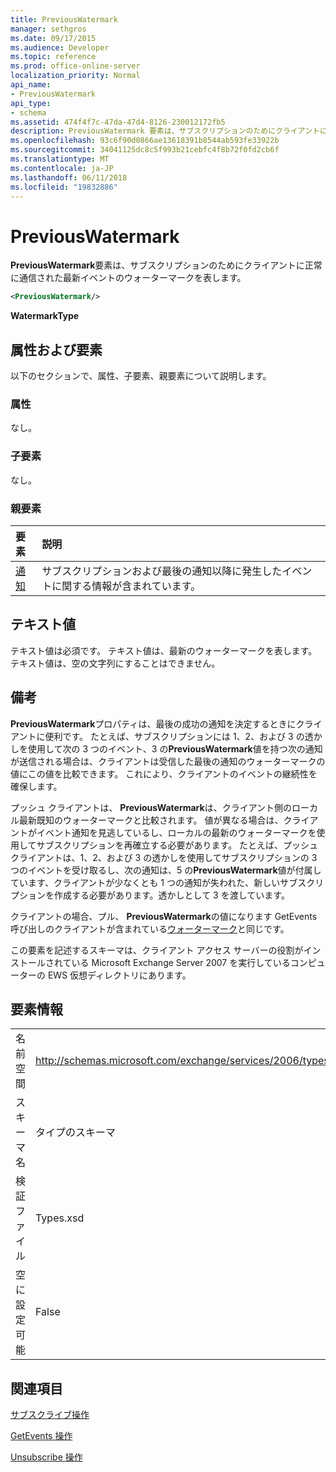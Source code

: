 ```yaml
---
title: PreviousWatermark
manager: sethgros
ms.date: 09/17/2015
ms.audience: Developer
ms.topic: reference
ms.prod: office-online-server
localization_priority: Normal
api_name:
- PreviousWatermark
api_type:
- schema
ms.assetid: 474f4f7c-47da-47d4-8126-230012172fb5
description: PreviousWatermark 要素は、サブスクリプションのためにクライアントに正常に通信された最新イベントのウォーターマークを表します。
ms.openlocfilehash: 93c6f90d0866ae13618391b8544ab593fe33922b
ms.sourcegitcommit: 34041125dc8c5f993b21cebfc4f8b72f0fd2cb6f
ms.translationtype: MT
ms.contentlocale: ja-JP
ms.lasthandoff: 06/11/2018
ms.locfileid: "19832886"
---
```

# <a name="previouswatermark"></a>PreviousWatermark

**PreviousWatermark**要素は、サブスクリプションのためにクライアントに正常に通信された最新イベントのウォーターマークを表します。 
  
```xml
<PreviousWatermark/>
```

 **WatermarkType**
## <a name="attributes-and-elements"></a>属性および要素

以下のセクションで、属性、子要素、親要素について説明します。
  
### <a name="attributes"></a>属性

なし。
  
### <a name="child-elements"></a>子要素

なし。
  
### <a name="parent-elements"></a>親要素

|**要素**|**説明**|
|:-----|:-----|
|[通知](notification-ex15websvcsotherref.md) <br/> |サブスクリプションおよび最後の通知以降に発生したイベントに関する情報が含まれています。  <br/> |
   
## <a name="text-value"></a>テキスト値

テキスト値は必須です。 テキスト値は、最新のウォーターマークを表します。 テキスト値は、空の文字列にすることはできません。
  
## <a name="remarks"></a>備考

**PreviousWatermark**プロパティは、最後の成功の通知を決定するときにクライアントに便利です。 たとえば、サブスクリプションには 1、2、および 3 の透かしを使用して次の 3 つのイベント、3 の**PreviousWatermark**値を持つ次の通知が送信される場合は、クライアントは受信した最後の通知のウォーターマークの値にこの値を比較できます。 これにより、クライアントのイベントの継続性を確保します。 
  
プッシュ クライアントは、 **PreviousWatermark**は、クライアント側のローカル最新既知のウォーターマークと比較されます。 値が異なる場合は、クライアントがイベント通知を見逃しているし、ローカルの最新のウォーターマークを使用してサブスクリプションを再確立する必要があります。 たとえば、プッシュ クライアントは、1、2、および 3 の透かしを使用してサブスクリプションの 3 つのイベントを受け取るし、次の通知は、5 の**PreviousWatermark**値が付属しています、クライアントが少なくとも 1 つの通知が失われた、新しいサブスクリプションを作成する必要があります。透かしとして 3 を渡しています。 
  
クライアントの場合、プル、 **PreviousWatermark**の値になります GetEvents 呼び出しのクライアントが含まれている[ウォーターマーク](watermark.md)と同じです。 
  
この要素を記述するスキーマは、クライアント アクセス サーバーの役割がインストールされている Microsoft Exchange Server 2007 を実行しているコンピューターの EWS 仮想ディレクトリにあります。
  
## <a name="element-information"></a>要素情報

|||
|:-----|:-----|
|名前空間  <br/> |http://schemas.microsoft.com/exchange/services/2006/types  <br/> |
|スキーマ名  <br/> |タイプのスキーマ  <br/> |
|検証ファイル  <br/> |Types.xsd  <br/> |
|空に設定可能  <br/> |False  <br/> |
   
## <a name="see-also"></a>関連項目



[サブスクライブ操作](subscribe-operation.md)
  
[GetEvents 操作](getevents-operation.md)
  
[Unsubscribe 操作](unsubscribe-operation.md)

